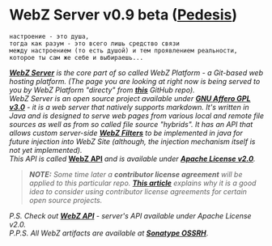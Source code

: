 # WebZ Server v0.9 beta ([Pedesis](https://www.pinterest.com/terems_org/pedesis-from-ancient-greek-a-leaping/))

```
настроение - это душа,  
тогда как разум - это всего лишь средство связи  
между настроением (то есть душой) и тем проявлением реальности,  
которое ты сам же себе и выбираешь...
```

[***WebZ Server***](https://github.com/terems-org/webz-server) *is the core part of so called WebZ Platform -*
*a Git-based web hosting platform.*
*(The page you are looking at right now is being served to you by WebZ Platform "directy" from*
[***this***](https://github.com/terems-org/www.terems.org#webz-server-v09-beta-pedesis) *GitHub repo).*  
*WebZ Server is an open source project available under*
[***GNU Affero GPL v3.0***](http://www.gnu.org/licenses/agpl-3.0) *- it is a web server that natively supports markdown.*
*It's written in Java and is designed to serve web pages from various local and remote file sources as well as from so called*
*file source "hybrids". It has an API that allows custom server-side*
[***WebZ Filters***](https://github.com/terems-org/webz-api/blob/master/src/main/java/org/terems/webz/WebzFilter.java)
*to be implemented in java for future injection into WebZ Site (although, the injection mechanism itself is not yet implemented).*  
*This API is called* [**WebZ API**](https://github.com/terems-org/webz-api) *and is available under*
[***Apache License v2.0***](http://www.apache.org/licenses/LICENSE-2.0)*.*  

> ***NOTE:*** *Some time later a* ***contributor license agreement*** *will be applied to this particular repo.*
> [***This article***](https://julien.ponge.org/blog/in-defense-of-contributor-license-agreements/)
> *explains why it is a good idea to consider using contributor license agreements for certain open source projects.*

*P.S. Check out* [***WebZ API***](https://github.com/terems-org/webz-api) *- server's API available under Apache License v2.0.*  
*P.P.S. All WebZ artifacts are available at*
[***Sonatype OSSRH***](https://oss.sonatype.org/content/repositories/snapshots/org/terems/).
